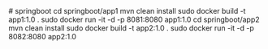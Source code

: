 <html>
# springboot
cd springboot/app1
mvn clean install
sudo docker build -t app1:1.0 .
sudo docker run -it -d -p 8081:8080 app1:1.0
cd springboot/app2
mvn clean install
sudo docker build -t app2:1.0 .
sudo docker run -it -d -p 8082:8080 app2:1.0
</html>
